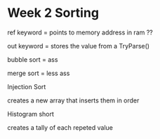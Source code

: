 # Week 2 Sorting
ref keyword = points to memory address in ram ??

out keyword = stores the value from a TryParse()

bubble sort = ass

merge sort = less ass

Injection Sort

creates a new array that inserts them in order

Histogram short

creates a tally of each repeted value